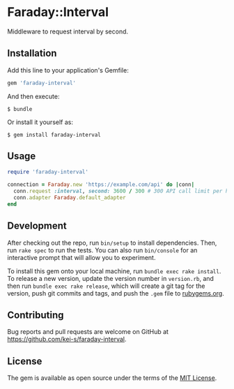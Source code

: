 # Faraday::Interval

Middleware to request interval by second.

## Installation

Add this line to your application's Gemfile:

```ruby
gem 'faraday-interval'
```

And then execute:

    $ bundle

Or install it yourself as:

    $ gem install faraday-interval

## Usage

```ruby
require 'faraday-interval'

connection = Faraday.new 'https://example.com/api' do |conn|
  conn.request :interval, second: 3600 / 300 # 300 API call limit per hour
  conn.adapter Faraday.default_adapter
end
```

## Development

After checking out the repo, run `bin/setup` to install dependencies. Then, run `rake spec` to run the tests. You can also run `bin/console` for an interactive prompt that will allow you to experiment.

To install this gem onto your local machine, run `bundle exec rake install`. To release a new version, update the version number in `version.rb`, and then run `bundle exec rake release`, which will create a git tag for the version, push git commits and tags, and push the `.gem` file to [rubygems.org](https://rubygems.org).

## Contributing

Bug reports and pull requests are welcome on GitHub at https://github.com/kei-s/faraday-interval.


## License

The gem is available as open source under the terms of the [MIT License](http://opensource.org/licenses/MIT).

